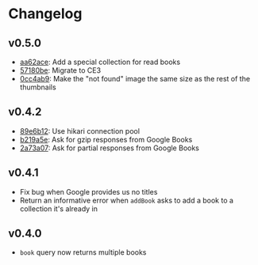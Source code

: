 # Changelog

## v0.5.0

* [aa62ace](https://github.com/LaurenceWarne/libro-finito/commit/aa62acee063d84c78419fbe29db82ca6e57dbacb): Add a special collection for read books
* [57180be](https://github.com/LaurenceWarne/libro-finito/commit/57180be031110c612e0b00d2b628cbe595274525): Migrate to CE3
* [0cc4ab9](https://github.com/LaurenceWarne/libro-finito/commit/0cc4ab9da4a2759a4fe3a4bd1d331a805ccb7abd): Make the "not found" image the same size as the rest of the thumbnails

## v0.4.2

* [89e6b12](https://github.com/LaurenceWarne/libro-finito/commit/89e6b1276edbd3427a4beb6f760d18bc03967808): Use hikari connection pool
* [b219a5e](https://github.com/LaurenceWarne/libro-finito/commit/b219a5e7015b81a65c00fe4a87fb052c1fe3352e): Ask for gzip responses from Google Books
* [2a73a07](https://github.com/LaurenceWarne/libro-finito/commit/2a73a072d5a58f11922a9119f3649e3616d269b6): Ask for partial responses from Google Books

## v0.4.1

* Fix bug when Google provides us no titles
* Return an informative error when `addBook` asks to add a book to a collection it's already in

## v0.4.0

* `book` query now returns multiple books
